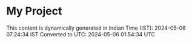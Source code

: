 # My Project

This content is dynamically generated in Indian Time (IST): 2024-05-06 07:24:34 IST
Converted to UTC: 2024-05-06 01:54:34 UTC
